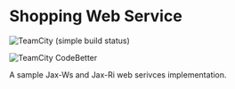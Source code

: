 # Shopping Web Service

![TeamCity (simple build status)](https://img.shields.io/teamcity/http/teamcity.jetbrains.com/s/bt345.svg)

![TeamCity CodeBetter](https://img.shields.io/teamcity/codebetter/bt428.svg)

A sample Jax-Ws and Jax-Ri web serivces implementation.
